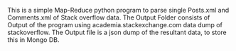 This is a simple Map-Reduce python program to parse single Posts.xml and Comments.xml of Stack overflow data.
The Output Folder consists of Output of the program using academia.stackexchange.com data dump of stackoverflow.
The Output file is a json dump of the resultant data, to store this in Mongo DB.
